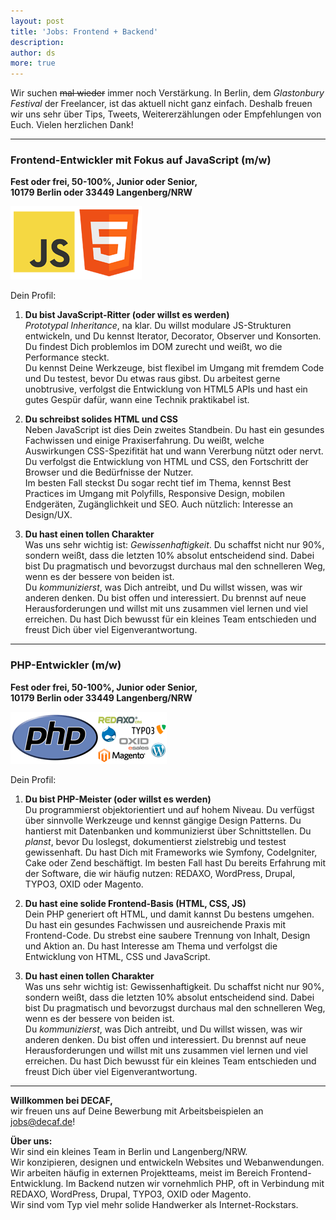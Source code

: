 ```yaml
---
layout: post
title: 'Jobs: Frontend + Backend'
description:
author: ds
more: true
---
```


Wir suchen <del>mal wieder</del> immer noch Verstärkung. In Berlin, dem *Glastonbury Festival* der Freelancer, ist das aktuell nicht ganz einfach. Deshalb freuen wir uns sehr über Tips, Tweets, Weitererzählungen oder Empfehlungen von Euch. Vielen herzlichen Dank!

---

### Frontend-Entwickler mit Fokus auf JavaScript (m/w)

**Fest oder frei, 50-100%, Junior oder Senior,  
10179 Berlin oder 33449 Langenberg/NRW**

![JavaScript, HTML](/content/images/2015/02/javascript-html.png)

Dein Profil:

1. **Du bist JavaScript-Ritter (oder willst es werden)**  
*Prototypal Inheritance*, na klar. Du willst modulare JS-Strukturen entwickeln, und Du kennst Iterator, Decorator, Observer und Konsorten. Du findest Dich problemlos im DOM zurecht und weißt, wo die Performance steckt.  
 Du kennst Deine Werkzeuge, bist flexibel im Umgang mit fremdem Code und Du testest, bevor Du etwas raus gibst. Du arbeitest gerne unobtrusive, verfolgst die Entwicklung von HTML5 APIs und hast ein gutes Gespür dafür, wann eine Technik praktikabel ist.  
 
2. **Du schreibst solides HTML und CSS**  
Neben JavaScript ist dies Dein zweites Standbein. Du hast ein gesundes Fachwissen und einige Praxiserfahrung. Du weißt, welche Auswirkungen CSS-Spezifität hat und wann Vererbung nützt oder nervt. Du verfolgst die Entwicklung von HTML und CSS, den Fortschritt der Browser und die Bedürfnisse der Nutzer.  
 Im besten Fall steckst Du sogar recht tief im Thema, kennst Best Practices im Umgang mit Polyfills, Responsive Design, mobilen Endgeräten, Zugänglichkeit und SEO. Auch nützlich: Interesse an Design/UX.  
 
3. **Du hast einen tollen Charakter**  
Was uns sehr wichtig ist: *Gewissenhaftigkeit*. Du schaffst nicht nur 90%, sondern weißt, dass die letzten 10% absolut entscheidend sind. Dabei bist Du pragmatisch und bevorzugst durchaus mal den schnelleren Weg, wenn es der bessere von beiden ist.  
 Du *kommunizierst*, was Dich antreibt, und Du willst wissen, was wir anderen denken. Du bist offen und interessiert. Du brennst auf neue Herausforderungen und willst mit uns zusammen viel lernen und viel erreichen. Du hast Dich bewusst für ein kleines Team entschieden und freust Dich über viel Eigenverantwortung.

---

### PHP-Entwickler (m/w)

**Fest oder frei, 50-100%, Junior oder Senior,  
10179 Berlin oder 33449 Langenberg/NRW**

![PHP, CMS, Shops](/content/images/2015/02/php.png)

Dein Profil:

1. **Du bist PHP-Meister (oder willst es werden)**  
Du programmierst objektorientiert und auf hohem Niveau. Du verfügst über sinnvolle Werkzeuge und kennst gängige Design Patterns. Du hantierst mit Datenbanken und kommunizierst über Schnittstellen. Du *planst*, bevor Du loslegst, dokumentierst zielstrebig und testest gewissenhaft. Du hast Dich mit Frameworks wie Symfony, CodeIgniter, Cake oder Zend beschäftigt. Im besten Fall hast Du bereits Erfahrung mit der Software, die wir häufig nutzen: REDAXO, WordPress, Drupal, TYPO3, OXID oder Magento.  

2. **Du hast eine solide Frontend-Basis (HTML, CSS, JS)**  
Dein PHP generiert oft HTML, und damit kannst Du bestens umgehen. Du hast ein gesundes Fachwissen und ausreichende Praxis mit Frontend-Code. Du strebst eine saubere Trennung von Inhalt, Design und Aktion an. Du hast Interesse am Thema und verfolgst die Entwicklung von HTML, CSS und JavaScript.

3. **Du hast einen tollen Charakter**  
Was uns sehr wichtig ist: Gewissenhaftigkeit. Du schaffst nicht nur 90%, sondern weißt, dass die letzten 10% absolut entscheidend sind. Dabei bist Du pragmatisch und bevorzugst durchaus mal den schnelleren Weg, wenn es der bessere von beiden ist.  
 Du *kommunizierst*, was Dich antreibt, und Du willst wissen, was wir anderen denken. Du bist offen und interessiert. Du brennst auf neue Herausforderungen und willst mit uns zusammen viel lernen und viel erreichen. Du hast Dich bewusst für ein kleines Team entschieden und freust Dich über viel Eigenverantwortung.

---

**Willkommen bei DECAF,**  
 wir freuen uns auf Deine Bewerbung mit Arbeitsbeispielen an [jobs@decaf.de](mailto:jobs@decaf.de)!

**Über uns:**  
 Wir sind ein kleines Team in Berlin und Langenberg/NRW.  
 Wir konzipieren, designen und entwickeln Websites und Webanwendungen. Wir arbeiten häufig in externen Projektteams, meist im Bereich Frontend-Entwicklung. Im Backend nutzen wir vornehmlich PHP, oft in Verbindung mit REDAXO, WordPress, Drupal, TYPO3, OXID oder Magento.  
 Wir sind vom Typ viel mehr solide Handwerker als Internet-Rockstars.
